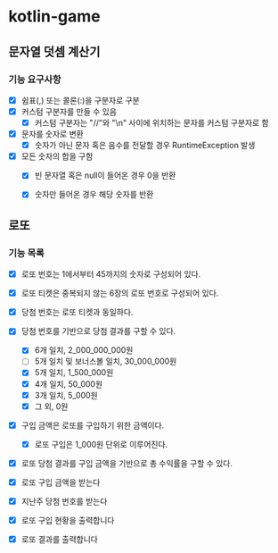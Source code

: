 # kotlin-game

## 문자열 덧셈 계산기

### 기능 요구사항

- [x] 쉼표(,) 또는 콜론(:)을 구분자로 구분
- [x] 커스텀 구분자를 만들 수 있음
  - [x] 커스텀 구분자는 "//"와 "\n" 사이에 위치하는 문자를 커스텀 구분자로 함
- [x] 문자를 숫자로 변환
  - [x] 숫자가 아닌 문자 혹은 음수를 전달할 경우 RuntimeException 발생
- [x] 모든 숫자의 합을 구함
  - [x] 빈 문자열 혹은 null이 들어온 경우 0을 반환
  - [x] 숫자만 들어온 경우 해당 숫자를 반환


## 로또

### 기능 목록

- [x] 로또 번호는 1에서부터 45까지의 숫자로 구성되어 있다.
- [x] 로또 티켓은 중복되지 않는 6장의 로또 번호로 구성되어 있다.
- [x] 당첨 번호는 로또 티켓과 동일하다.
- [x] 당첨 번호를 기반으로 당첨 결과를 구할 수 있다.
  - [x] 6개 일치, 2_000_000_000원
  - [ ] 5개 일치 및 보너스볼 일치, 30_000_000원
  - [x] 5개 일치, 1_500_000원
  - [x] 4개 일치, 50_000원
  - [x] 3개 일치, 5_000원
  - [x] 그 외, 0원
- [x] 구입 금액은 로또를 구입하기 위한 금액이다.
  - [x] 로또 구입은 1_000원 단위로 이루어진다.
- [x] 로또 당첨 결과를 구입 금액을 기반으로 총 수익률을 구할 수 있다.

- [x] 로또 구입 금액을 받는다
- [x] 지난주 당첨 번호를 받는다
- [x] 로또 구입 현황을 출력합니다
- [x] 로또 결과를 출력합니다
